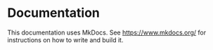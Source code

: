 # Documentation

This documentation uses MkDocs. See https://www.mkdocs.org/ for instructions on how
to write and build it.
